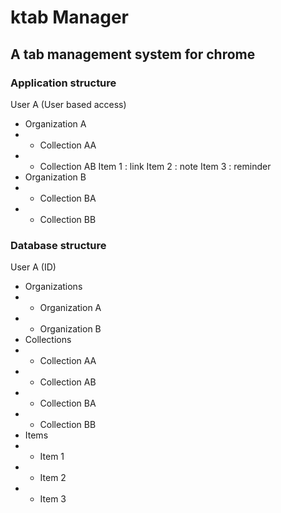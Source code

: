 # ktab Manager
## A tab management system for chrome
### Application structure

User A (User based access)
- Organization A
- - Collection AA
- - Collection AB
        Item 1 : link
        Item 2 : note
        Item 3 : reminder
- Organization B
- - Collection BA
- - Collection BB

### Database structure

User A (ID)
- Organizations
- - Organization A
- - Organization B
- Collections
- - Collection AA
- - Collection AB
- - Collection BA
- - Collection BB
- Items
- - Item 1
- - Item 2
- - Item 3
